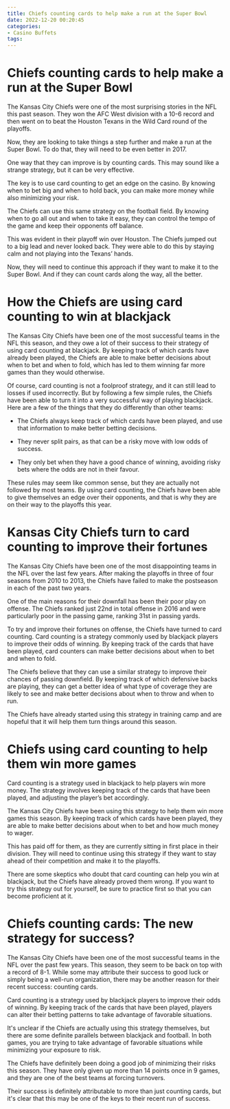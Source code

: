 ```yaml
---
title: Chiefs counting cards to help make a run at the Super Bowl
date: 2022-12-20 00:20:45
categories:
- Casino Buffets
tags:
---
```



#  Chiefs counting cards to help make a run at the Super Bowl

The Kansas City Chiefs were one of the most surprising stories in the NFL this past season. They won the AFC West division with a 10-6 record and then went on to beat the Houston Texans in the Wild Card round of the playoffs.

Now, they are looking to take things a step further and make a run at the Super Bowl. To do that, they will need to be even better in 2017.

One way that they can improve is by counting cards. This may sound like a strange strategy, but it can be very effective.

The key is to use card counting to get an edge on the casino. By knowing when to bet big and when to hold back, you can make more money while also minimizing your risk.

The Chiefs can use this same strategy on the football field. By knowing when to go all out and when to take it easy, they can control the tempo of the game and keep their opponents off balance.

This was evident in their playoff win over Houston. The Chiefs jumped out to a big lead and never looked back. They were able to do this by staying calm and not playing into the Texans’ hands.

Now, they will need to continue this approach if they want to make it to the Super Bowl. And if they can count cards along the way, all the better.

#  How the Chiefs are using card counting to win at blackjack

The Kansas City Chiefs have been one of the most successful teams in the NFL this season, and they owe a lot of their success to their strategy of using card counting at blackjack. By keeping track of which cards have already been played, the Chiefs are able to make better decisions about when to bet and when to fold, which has led to them winning far more games than they would otherwise.

Of course, card counting is not a foolproof strategy, and it can still lead to losses if used incorrectly. But by following a few simple rules, the Chiefs have been able to turn it into a very successful way of playing blackjack. Here are a few of the things that they do differently than other teams:

- The Chiefs always keep track of which cards have been played, and use that information to make better betting decisions.

- They never split pairs, as that can be a risky move with low odds of success.

- They only bet when they have a good chance of winning, avoiding risky bets where the odds are not in their favour.

These rules may seem like common sense, but they are actually not followed by most teams. By using card counting, the Chiefs have been able to give themselves an edge over their opponents, and that is why they are on their way to the playoffs this year.

#  Kansas City Chiefs turn to card counting to improve their fortunes

The Kansas City Chiefs have been one of the most disappointing teams in the NFL over the last few years. After making the playoffs in three of four seasons from 2010 to 2013, the Chiefs have failed to make the postseason in each of the past two years.

One of the main reasons for their downfall has been their poor play on offense. The Chiefs ranked just 22nd in total offense in 2016 and were particularly poor in the passing game, ranking 31st in passing yards.

To try and improve their fortunes on offense, the Chiefs have turned to card counting. Card counting is a strategy commonly used by blackjack players to improve their odds of winning. By keeping track of the cards that have been played, card counters can make better decisions about when to bet and when to fold.

The Chiefs believe that they can use a similar strategy to improve their chances of passing downfield. By keeping track of which defensive backs are playing, they can get a better idea of what type of coverage they are likely to see and make better decisions about when to throw and when to run.

The Chiefs have already started using this strategy in training camp and are hopeful that it will help them turn things around this season.

#  Chiefs using card counting to help them win more games

Card counting is a strategy used in blackjack to help players win more money. The strategy involves keeping track of the cards that have been played, and adjusting the player’s bet accordingly.

The Kansas City Chiefs have been using this strategy to help them win more games this season. By keeping track of which cards have been played, they are able to make better decisions about when to bet and how much money to wager.

This has paid off for them, as they are currently sitting in first place in their division. They will need to continue using this strategy if they want to stay ahead of their competition and make it to the playoffs.

There are some skeptics who doubt that card counting can help you win at blackjack, but the Chiefs have already proved them wrong. If you want to try this strategy out for yourself, be sure to practice first so that you can become proficient at it.

#  Chiefs counting cards: The new strategy for success?

The Kansas City Chiefs have been one of the most successful teams in the NFL over the past few years. This season, they seem to be back on top with a record of 8-1. While some may attribute their success to good luck or simply being a well-run organization, there may be another reason for their recent success: counting cards.

Card counting is a strategy used by blackjack players to improve their odds of winning. By keeping track of the cards that have been played, players can alter their betting patterns to take advantage of favorable situations.

It's unclear if the Chiefs are actually using this strategy themselves, but there are some definite parallels between blackjack and football. In both games, you are trying to take advantage of favorable situations while minimizing your exposure to risk.

The Chiefs have definitely been doing a good job of minimizing their risks this season. They have only given up more than 14 points once in 9 games, and they are one of the best teams at forcing turnovers.

Their success is definitely attributable to more than just counting cards, but it's clear that this may be one of the keys to their recent run of success.